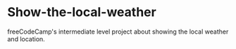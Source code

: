 # Show-the-local-weather
freeCodeCamp's intermediate level project about showing the local weather and location.
